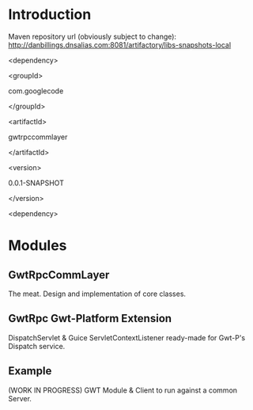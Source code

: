 # Introduction #

Maven repository url (obviously subject to change):
http://danbillings.dnsalias.com:8081/artifactory/libs-snapshots-local



&lt;dependency&gt;


> 

&lt;groupId&gt;

com.googlecode

&lt;/groupId&gt;


> 

&lt;artifactId&gt;

gwtrpccommlayer

&lt;/artifactId&gt;


> 

&lt;version&gt;

0.0.1-SNAPSHOT

&lt;/version&gt;




&lt;dependency&gt;



# Modules #
## GwtRpcCommLayer ##
The meat.  Design and implementation of core classes.

## GwtRpc Gwt-Platform Extension ##
DispatchServlet & Guice ServletContextListener ready-made for Gwt-P's Dispatch service.

## Example ##
(WORK IN PROGRESS)
GWT Module & Client to run against a common Server.